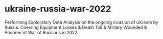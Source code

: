 # ukraine-russia-war-2022
Performing Exploratory Data Analysis on the ongoing invasion of Ukraine by Russia. Covering Equipment Losses &amp; Death Toll &amp; Military Wounded &amp; Prisoner of War of Russians in 2022. 
